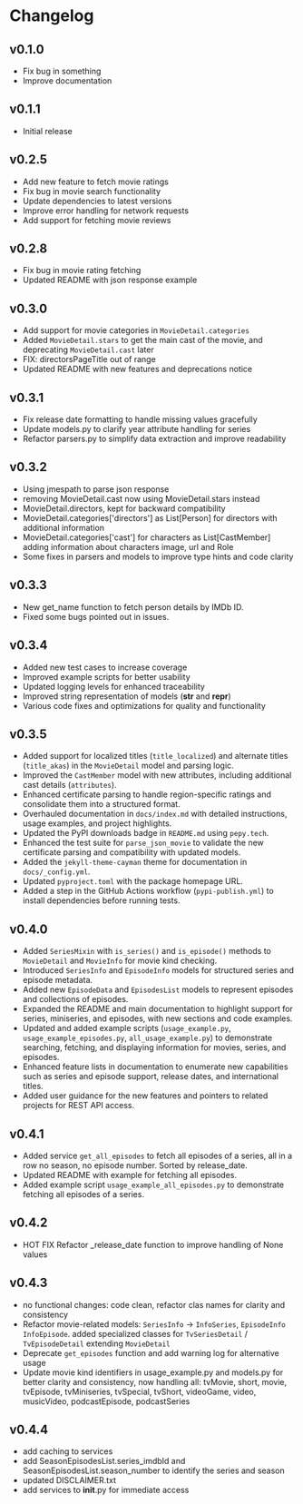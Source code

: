 # Changelog

## v0.1.0
- Fix bug in something
- Improve documentation

## v0.1.1
- Initial release

## v0.2.5
- Add new feature to fetch movie ratings
- Fix bug in movie search functionality
- Update dependencies to latest versions
- Improve error handling for network requests
- Add support for fetching movie reviews

## v0.2.8
- Fix bug in movie rating fetching
- Updated README with json response example

## v0.3.0
- Add support for movie categories in `MovieDetail.categories`
- Added `MovieDetail.stars` to get the main cast of the movie, and deprecating `MovieDetail.cast` later
- FIX: directorsPageTitle out of range
- Updated README with new features and deprecations notice

## v0.3.1
- Fix release date formatting to handle missing values gracefully
- Update models.py to clarify year attribute handling for series
- Refactor parsers.py to simplify data extraction and improve readability

## v0.3.2
- Using jmespath to parse json response 
- removing MovieDetail.cast now using MovieDetail.stars instead
- MovieDetail.directors, kept for backward compatibility 
- MovieDetail.categories['directors'] as List[Person] for directors with additional information
- MovieDetail.categories['cast'] for characters as List[CastMember] adding information about characters image, url and Role
- Some fixes in parsers and models to improve type hints and code clarity

## v0.3.3
- New get_name function to fetch person details by IMDb ID.
- Fixed some bugs pointed out in issues.

## v0.3.4
- Added new test cases to increase coverage
- Improved example scripts for better usability
- Updated logging levels for enhanced traceability
- Improved string representation of models (__str__ and __repr__)
- Various code fixes and optimizations for quality and functionality

## v0.3.5
- Added support for localized titles (`title_localized`) and alternate titles (`title_akas`) in the `MovieDetail` model and parsing logic.
- Improved the `CastMember` model with new attributes, including additional cast details (`attributes`).
- Enhanced certificate parsing to handle region-specific ratings and consolidate them into a structured format.
- Overhauled documentation in `docs/index.md` with detailed instructions, usage examples, and project highlights.
- Updated the PyPI downloads badge in `README.md` using `pepy.tech`.
- Enhanced the test suite for `parse_json_movie` to validate the new certificate parsing and compatibility with updated models.
- Added the `jekyll-theme-cayman` theme for documentation in `docs/_config.yml`.
- Updated `pyproject.toml` with the package homepage URL.
- Added a step in the GitHub Actions workflow (`pypi-publish.yml`) to install dependencies before running tests.

## v0.4.0
- Added `SeriesMixin` with `is_series()` and `is_episode()` methods to `MovieDetail` and `MovieInfo` for movie kind checking.
- Introduced `SeriesInfo` and `EpisodeInfo` models for structured series and episode metadata.
- Added new `EpisodeData` and `EpisodesList` models to represent episodes and collections of episodes.
- Expanded the README and main documentation to highlight support for series, miniseries, and episodes, with new sections and code examples.
- Updated and added example scripts (`usage_example.py`, `usage_example_episodes.py`, `all_usage_example.py`) to demonstrate searching, fetching, and displaying information for movies, series, and episodes.
- Enhanced feature lists in documentation to enumerate new capabilities such as series and episode support, release dates, and international titles.
- Added user guidance for the new features and pointers to related projects for REST API access.

## v0.4.1
- Added service `get_all_episodes` to fetch all episodes of a series, all in a row no season, no episode number. Sorted by release_date.
- Updated README with example for fetching all episodes.
- Added example script `usage_example_all_episodes.py` to demonstrate fetching all episodes of a series.

## v0.4.2
- HOT FIX Refactor _release_date function to improve handling of None values

## v0.4.3
- no functional changes: code clean, refactor clas names for clarity and consistency
- Refactor movie-related models: `SeriesInfo` -> `InfoSeries`, `EpisodeInfo` `InfoEpisode`. added specialized classes for `TvSeriesDetail` / `TvEpisodeDetail` extending `MovieDetail`
- Deprecate `get_episodes` function and add warning log for alternative usage
- Update movie kind identifiers in usage_example.py and models.py for better clarity and consistency, now handling all: tvMovie, short, movie, tvEpisode, tvMiniseries, tvSpecial, tvShort, videoGame, video, musicVideo, podcastEpisode, podcastSeries

## v0.4.4   
- add caching to services
- add SeasonEpisodesList.series_imdbId and SeasonEpisodesList.season_number to identify the series and season
- updated DISCLAIMER.txt
- add services to __init__.py for immediate access
